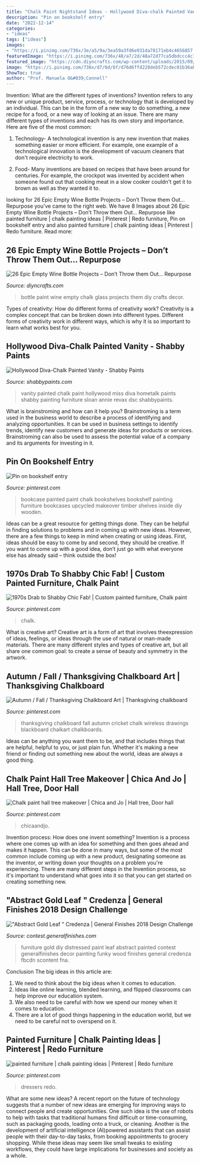 ```yaml
---
title: "Chalk Paint Nightstand Ideas - Hollywood Diva-chalk Painted Vanity"
description: "Pin on bookshelf entry"
date: "2022-12-14"
categories:
- "ideas"
tags: ["ideas"]
images:
- "https://i.pinimg.com/736x/3e/a5/9a/3ea59a3fd6e931da78171eb4c4656857.jpg"
featuredImage: "https://i.pinimg.com/736x/48/a7/2d/48a72d77ca5dbdccc4c75a615ef9ed2d--thanksgiving-chalkboard-chalkboard-art.jpg"
featured_image: "https://cdn.diyncrafts.com/wp-content/uploads/2015/09/10-chalk-paint.jpg"
image: "https://i.pinimg.com/736x/d7/6d/6f/d76d6ffd228deb572cdec01b36abe43d.jpg"
ShowToc: true
author: "Prof. Manuela O&#039;Connell"
---
```



Invention: What are the different types of inventions?
Invention refers to any new or unique product, service, process, or technology that is developed by an individual. This can be in the form of a new way to do something, a new recipe for a food, or a new way of looking at an issue. There are many different types of inventions and each has its own story and importance. Here are five of the most common:
1. Technology- A technological invention is any new invention that makes something easier or more efficient. For example, one example of a technological innovation is the development of vacuum cleaners that don't require electricity to work.

2. Food- Many inventions are based on recipes that have been around for centuries. For example, the crockpot was invented by accident when someone found out that cooking meat in a slow cooker couldn't get it to brown as well as they wanted it to.

	

		
looking for 26 Epic Empty Wine Bottle Projects – Don’t Throw them Out… Repurpose you've came to the right web. We have 8 Images about 26 Epic Empty Wine Bottle Projects – Don’t Throw them Out… Repurpose like painted furniture | chalk painting ideas | Pinterest | Redo furniture, Pin on bookshelf entry and also painted furniture | chalk painting ideas | Pinterest | Redo furniture. Read more:
		
    
## 26 Epic Empty Wine Bottle Projects – Don’t Throw Them Out… Repurpose

<img loading=lazy src="https://cdn.diyncrafts.com/wp-content/uploads/2015/09/10-chalk-paint.jpg" onerror="this.onerror=null;this.src='https://tse2.mm.bing.net/th?id=OIP.r5ZfkNedTjfVkOWjqHhrewAAAA&amp;pid=15.1';" alt="26 Epic Empty Wine Bottle Projects – Don’t Throw them Out… Repurpose">

_Source: diyncrafts.com_

>bottle paint wine empty chalk glass projects them diy crafts decor. 

	

Types of creativity: How do different forms of creativity work?
Creativity is a complex concept that can be broken down into different types. Different forms of creativity work in different ways, which is why it is so important to learn what works best for you.

    
## Hollywood Diva-Chalk Painted Vanity - Shabby Paints

<img loading=lazy src="https://shabbypaints.com/wp-content/uploads/2014/03/DSC_0033.jpg" onerror="this.onerror=null;this.src='https://tse2.mm.bing.net/th?id=OIP.asB0S9tfSbGHl0JHLVuGgAHaLz&amp;pid=15.1';" alt="Hollywood Diva-Chalk Painted Vanity - Shabby Paints">

_Source: shabbypaints.com_

>vanity painted chalk paint hollywood miss diva hometalk paints shabby painting furniture sloan annie revax dsc shabbypaints. 

	

What is brainstroming and how can it help you?
Brainstroming is a term used in the business world to describe a process of identifying and analyzing opportunities. It can be used in business settings to identify trends, identify new customers and generate ideas for products or services. Brainstroming can also be used to assess the potential value of a company and its arguments for investing in it.

    
## Pin On Bookshelf Entry

<img loading=lazy src="https://i.pinimg.com/736x/13/12/d8/1312d883b928a02636aca41629a395fb--chalk-paint-bookcase-painted-bookshelves.jpg" onerror="this.onerror=null;this.src='https://tse4.mm.bing.net/th?id=OIP.L8aBiUiLD4NPiH9pWBVUEQHaLf&amp;pid=15.1';" alt="Pin on bookshelf entry">

_Source: pinterest.com_

>bookcase painted paint chalk bookshelves bookshelf painting furniture bookcases upcycled makeover timber shelves inside diy wooden. 

	

Ideas can be a great resource for getting things done. They can be helpful in finding solutions to problems and in coming up with new ideas. However, there are a few things to keep in mind when creating or using ideas. First, ideas should be easy to come by and second, they should be creative. If you want to come up with a good idea, don’t just go with what everyone else has already said – think outside the box!

    
## 1970s Drab To Shabby Chic Fab! | Custom Painted Furniture, Chalk Paint

<img loading=lazy src="https://i.pinimg.com/736x/d7/6d/6f/d76d6ffd228deb572cdec01b36abe43d.jpg" onerror="this.onerror=null;this.src='https://tse2.mm.bing.net/th?id=OIP.nKlGSY-pagn9oDEbCN5JYgHaMG&amp;pid=15.1';" alt="1970s Drab to Shabby Chic Fab! | Custom painted furniture, Chalk paint">

_Source: pinterest.com_

>chalk. 

	

What is creative art?
Creative art is a form of art that involves theexpression of ideas, feelings, or ideas through the use of natural or man-made materials. There are many different styles and types of creative art, but all share one common goal: to create a sense of beauty and symmetry in the artwork.

    
## Autumn / Fall / Thanksgiving Chalkboard Art | Thanksgiving Chalkboard

<img loading=lazy src="https://i.pinimg.com/736x/48/a7/2d/48a72d77ca5dbdccc4c75a615ef9ed2d--thanksgiving-chalkboard-chalkboard-art.jpg" onerror="this.onerror=null;this.src='https://tse1.mm.bing.net/th?id=OIP.fpSN_ou4Evrnm_YrazHP6AHaLY&amp;pid=15.1';" alt="Autumn / Fall / Thanksgiving Chalkboard Art | Thanksgiving chalkboard">

_Source: pinterest.com_

>thanksgiving chalkboard fall autumn cricket chalk wireless drawings blackboard chalkart chalkboards. 

	

Ideas can be anything you want them to be, and that includes things that are helpful, helpful to you, or just plain fun. Whether it's making a new friend or finding out something new about the world, ideas are always a good thing.

    
## Chalk Paint Hall Tree Makeover | Chica And Jo | Hall Tree, Door Hall

<img loading=lazy src="https://i.pinimg.com/736x/3e/a5/9a/3ea59a3fd6e931da78171eb4c4656857.jpg" onerror="this.onerror=null;this.src='https://tse4.mm.bing.net/th?id=OIP.v1K1ljwx__vpw5zjSVB4MwHaKq&amp;pid=15.1';" alt="Chalk paint hall tree makeover | Chica and Jo | Hall tree, Door hall">

_Source: pinterest.com_

>chicaandjo. 

	

Invention process: How does one invent something?
Invention is a process where one comes up with an idea for something and then goes ahead and makes it happen. This can be done in many ways, but some of the most common include coming up with a new product, designating someone as the inventor, or writing down your thoughts on a problem you're experiencing. There are many different steps in the Invention process, so it's important to understand what goes into it so that you can get started on creating something new.

    
## &quot;Abstract Gold Leaf &quot; Credenza | General Finishes 2018 Design Challenge

<img loading=lazy src="https://contest.generalfinishes.com/sites/default/files/images/contest/project-images/img_4882.jpg" onerror="this.onerror=null;this.src='https://tse4.mm.bing.net/th?id=OIP.r2vxwEHz8WUnUz4W5uuapwHaLH&amp;pid=15.1';" alt="&quot;Abstract Gold Leaf &quot; Credenza | General Finishes 2018 Design Challenge">

_Source: contest.generalfinishes.com_

>furniture gold diy distressed paint leaf abstract painted contest generalfinishes decor painting funky wood finishes general credenza fbcdn scontent fna. 

	

Conclusion
The big ideas in this article are:
1. We need to think about the big ideas when it comes to education.
2. Ideas like online learning, blended learning, and flipped classrooms can help improve our education system.
3. We also need to be careful with how we spend our money when it comes to education.
4. There are a lot of good things happening in the education world, but we need to be careful not to overspend on it.

    
## Painted Furniture | Chalk Painting Ideas | Pinterest | Redo Furniture

<img loading=lazy src="https://i.pinimg.com/736x/a5/8d/d6/a58dd622dec117e1c58c0c75a7a147da.jpg" onerror="this.onerror=null;this.src='https://tse3.mm.bing.net/th?id=OIP.e72GEOqZmgmmESp3aA1BcAHaNL&amp;pid=15.1';" alt="painted furniture | chalk painting ideas | Pinterest | Redo furniture">

_Source: pinterest.com_

>dressers redo. 

	

What are some new ideas?
A recent report on the future of technology suggests that a number of new ideas are emerging for improving ways to connect people and create opportunities. One such idea is the use of robots to help with tasks that traditional humans find difficult or time-consuming, such as packaging goods, loading onto a truck, or cleaning. Another is the development of artificial intelligence (AI)powered assistants that can assist people with their day-to-day tasks, from booking appointments to grocery shopping. While these ideas may seem like small tweaks to existing workflows, they could have large implications for businesses and society as a whole.

